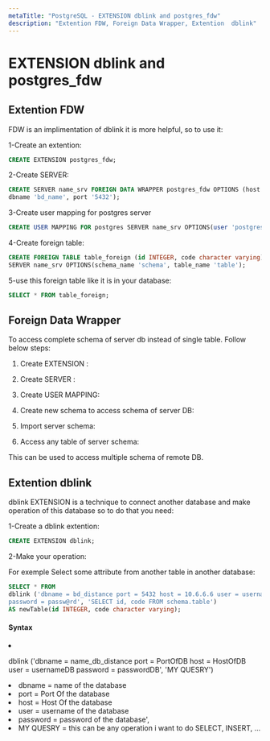```yaml
---
metaTitle: "PostgreSQL - EXTENSION dblink and postgres_fdw"
description: "Extention FDW, Foreign Data Wrapper, Extention  dblink"
---
```


# EXTENSION dblink and postgres_fdw



## Extention FDW


FDW is an implimentation of dblink it is more helpful, so to use it:

1-Create an extention:

```sql
CREATE EXTENSION postgres_fdw;

```

2-Create SERVER:

```sql
CREATE SERVER name_srv FOREIGN DATA WRAPPER postgres_fdw OPTIONS (host 'hostname', 
dbname 'bd_name', port '5432');

```

3-Create user mapping for postgres server

```sql
CREATE USER MAPPING FOR postgres SERVER name_srv OPTIONS(user 'postgres', password 'password');

```

4-Create foreign table:

```sql
CREATE FOREIGN TABLE table_foreign (id INTEGER, code character varying) 
SERVER name_srv OPTIONS(schema_name 'schema', table_name 'table');

```

5-use this foreign table like it is in your database:

```sql
SELECT * FROM table_foreign;

```



## Foreign Data Wrapper


To access complete schema of server db instead of single table. Follow below steps:

1. Create EXTENSION :

1. Create SERVER :

1. Create USER MAPPING:

1. Create new schema to access schema of server DB:

1. Import server schema:

1. Access any table of server schema:

This can be used to access multiple schema of remote DB.



## Extention  dblink


dblink EXTENSION is a technique to connect another database and make operation of this database so to do that you need:

1-Create a dblink extention:

```sql
CREATE EXTENSION dblink;

```

2-Make your operation:

For exemple Select some attribute from another table in another database:

```sql
SELECT * FROM 
dblink ('dbname = bd_distance port = 5432 host = 10.6.6.6 user = username 
password = passw@rd', 'SELECT id, code FROM schema.table') 
AS newTable(id INTEGER, code character varying);

```



#### Syntax


<li>
<p>dblink ('dbname = name_db_distance port = PortOfDB host = HostOfDB user = usernameDB
password = passwordDB', 'MY QUESRY')</p>
</li>
<li>
dbname = name of the database
</li>
<li>
port = Port Of the database
</li>
<li>
host = Host Of the database
</li>
<li>
user = username of the database
</li>
<li>
password = password of the database',
</li>
<li>
MY QUESRY = this can be any operation i want to do SELECT, INSERT, ...
</li>

